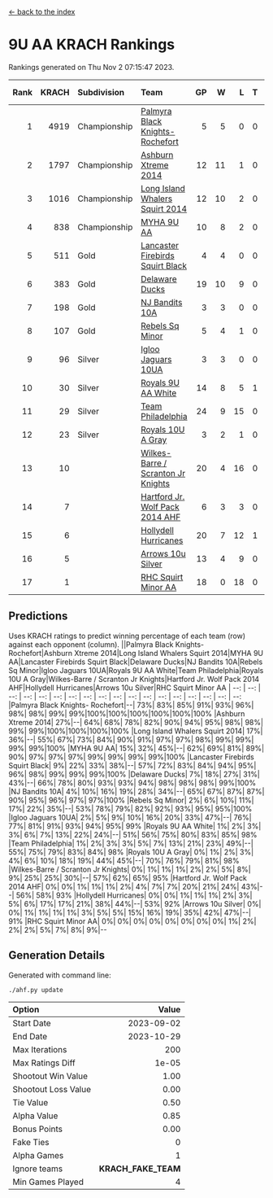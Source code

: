 [<- back to the index](readme.md)
# 9U AA KRACH Rankings
Rankings generated on Thu Nov  2 07:15:47 2023.

Rank|KRACH|Subdivision|Team|GP|W|L|T|OTW|OTL|SoS|Exp Wins|Win Diff
---:|---:|:---|:---|---:|---:|---:|---:|---:|---:|---:|---:|---:
1|4919|Championship|[Palmyra Black Knights- Rochefort](https://gamesheetstats.com/seasons/3659/teams/140260/schedule)|5|5|0|0|0|0|136|5.8|-0.0
2|1797|Championship|[Ashburn Xtreme 2014](https://gamesheetstats.com/seasons/3659/teams/140217/schedule)|12|11|1|0|0|0|209|11.8|-0.0
3|1016|Championship|[Long Island Whalers Squirt 2014](https://gamesheetstats.com/seasons/3659/teams/140221/schedule)|12|10|2|0|1|0|331|10.8|-0.0
4|838|Championship|[MYHA 9U AA](https://gamesheetstats.com/seasons/3659/teams/140222/schedule)|10|8|2|0|2|0|298|8.8|-0.0
5|511|Gold|[Lancaster Firebirds Squirt Black](https://gamesheetstats.com/seasons/3659/teams/140256/schedule)|4|4|0|0|0|0|16|4.9|0.0
6|383|Gold|[Delaware Ducks](https://gamesheetstats.com/seasons/3659/teams/140218/schedule)|19|10|9|0|0|3|1090|10.8|-0.0
7|198|Gold|[NJ Bandits 10A](https://gamesheetstats.com/seasons/3659/teams/140259/schedule)|3|3|0|0|0|0|8|3.9|0.0
8|107|Gold|[Rebels Sq Minor](https://gamesheetstats.com/seasons/3659/teams/140223/schedule)|5|4|1|0|1|0|72|4.9|0.0
9|96|Silver|[Igloo Jaguars 10UA](https://gamesheetstats.com/seasons/3659/teams/140253/schedule)|3|3|0|0|0|0|4|3.9|0.0
10|30|Silver|[Royals 9U AA White](https://gamesheetstats.com/seasons/3659/teams/140225/schedule)|14|8|5|1|0|0|220|9.4|0.0
11|29|Silver|[Team Philadelphia](https://gamesheetstats.com/seasons/3659/teams/140226/schedule)|24|9|15|0|0|1|673|9.9|0.0
12|23|Silver|[Royals 10U A Gray](https://gamesheetstats.com/seasons/3659/teams/140262/schedule)|3|2|1|0|0|0|12|2.9|0.0
13|10||[Wilkes-Barre / Scranton Jr Knights](https://gamesheetstats.com/seasons/3659/teams/140228/schedule)|20|4|16|0|0|0|726|4.9|0.0
14|7||[Hartford Jr. Wolf Pack 2014 AHF](https://gamesheetstats.com/seasons/3659/teams/140219/schedule)|6|3|3|0|0|0|149|3.9|0.0
15|6||[Hollydell Hurricanes](https://gamesheetstats.com/seasons/3659/teams/140220/schedule)|20|7|12|1|0|0|124|8.4|0.0
16|5||[Arrows 10u Silver](https://gamesheetstats.com/seasons/3659/teams/140216/schedule)|13|4|9|0|0|0|258|4.9|0.0
17|1||[RHC Squirt Minor AA](https://gamesheetstats.com/seasons/3659/teams/140224/schedule)|18|0|18|0|0|0|157|0.9|0.0

## Predictions
Uses KRACH ratings to predict winning percentage of each team (row) against each opponent (column).
||Palmyra Black Knights- Rochefort|Ashburn Xtreme 2014|Long Island Whalers Squirt 2014|MYHA 9U AA|Lancaster Firebirds Squirt Black|Delaware Ducks|NJ Bandits 10A|Rebels Sq Minor|Igloo Jaguars 10UA|Royals 9U AA White|Team Philadelphia|Royals 10U A Gray|Wilkes-Barre / Scranton Jr Knights|Hartford Jr. Wolf Pack 2014 AHF|Hollydell Hurricanes|Arrows 10u Silver|RHC Squirt Minor AA
| --: | --: | --: | --: | --: | --: | --: | --: | --: | --: | --: | --: | --: | --: | --: | --: | --: | --: 
|Palmyra Black Knights- Rochefort|--| 73%| 83%| 85%| 91%| 93%| 96%| 98%| 98%| 99%| 99%|100%|100%|100%|100%|100%|100%
|Ashburn Xtreme 2014| 27%|--| 64%| 68%| 78%| 82%| 90%| 94%| 95%| 98%| 98%| 99%| 99%|100%|100%|100%|100%
|Long Island Whalers Squirt 2014| 17%| 36%|--| 55%| 67%| 73%| 84%| 90%| 91%| 97%| 97%| 98%| 99%| 99%| 99%| 99%|100%
|MYHA 9U AA| 15%| 32%| 45%|--| 62%| 69%| 81%| 89%| 90%| 97%| 97%| 97%| 99%| 99%| 99%| 99%|100%
|Lancaster Firebirds Squirt Black|  9%| 22%| 33%| 38%|--| 57%| 72%| 83%| 84%| 94%| 95%| 96%| 98%| 99%| 99%| 99%|100%
|Delaware Ducks|  7%| 18%| 27%| 31%| 43%|--| 66%| 78%| 80%| 93%| 93%| 94%| 98%| 98%| 98%| 99%|100%
|NJ Bandits 10A|  4%| 10%| 16%| 19%| 28%| 34%|--| 65%| 67%| 87%| 87%| 90%| 95%| 96%| 97%| 97%|100%
|Rebels Sq Minor|  2%|  6%| 10%| 11%| 17%| 22%| 35%|--| 53%| 78%| 79%| 82%| 92%| 93%| 95%| 95%|100%
|Igloo Jaguars 10UA|  2%|  5%|  9%| 10%| 16%| 20%| 33%| 47%|--| 76%| 77%| 81%| 91%| 93%| 94%| 95%| 99%
|Royals 9U AA White|  1%|  2%|  3%|  3%|  6%|  7%| 13%| 22%| 24%|--| 51%| 56%| 75%| 80%| 83%| 85%| 98%
|Team Philadelphia|  1%|  2%|  3%|  3%|  5%|  7%| 13%| 21%| 23%| 49%|--| 55%| 75%| 79%| 83%| 84%| 98%
|Royals 10U A Gray|  0%|  1%|  2%|  3%|  4%|  6%| 10%| 18%| 19%| 44%| 45%|--| 70%| 76%| 79%| 81%| 98%
|Wilkes-Barre / Scranton Jr Knights|  0%|  1%|  1%|  1%|  2%|  2%|  5%|  8%|  9%| 25%| 25%| 30%|--| 57%| 62%| 65%| 95%
|Hartford Jr. Wolf Pack 2014 AHF|  0%|  0%|  1%|  1%|  1%|  2%|  4%|  7%|  7%| 20%| 21%| 24%| 43%|--| 56%| 58%| 93%
|Hollydell Hurricanes|  0%|  0%|  1%|  1%|  1%|  2%|  3%|  5%|  6%| 17%| 17%| 21%| 38%| 44%|--| 53%| 92%
|Arrows 10u Silver|  0%|  0%|  1%|  1%|  1%|  1%|  3%|  5%|  5%| 15%| 16%| 19%| 35%| 42%| 47%|--| 91%
|RHC Squirt Minor AA|  0%|  0%|  0%|  0%|  0%|  0%|  0%|  0%|  1%|  2%|  2%|  2%|  5%|  7%|  8%|  9%|--

## Generation Details

Generated with command line:
```
./ahf.py update
```

| Option | Value |
| :----- | ----: |
| Start Date | 2023-09-02 |
| End Date | 2023-10-29 |
| Max Iterations | 200 |
| Max Ratings Diff | 1e-05 |
| Shootout Win Value | 1.00 |
| Shootout Loss Value | 0.00 |
| Tie Value | 0.50 |
| Alpha Value | 0.85 |
| Bonus Points | 0.00 |
| Fake Ties | 0 |
| Alpha Games | 1 |
| Ignore teams | __KRACH_FAKE_TEAM__ |
| Min Games Played | 4 |

